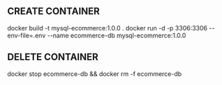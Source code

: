## CREATE CONTAINER
docker build -t mysql-ecommerce:1.0.0 .
docker run -d -p 3306:3306 --env-file=.env --name ecommerce-db mysql-ecommerce:1.0.0

## DELETE CONTAINER
docker stop ecommerce-db && docker rm -f ecommerce-db
